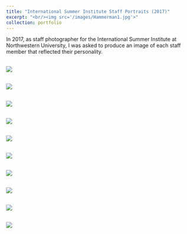 ```yaml
---
title: "International Summer Institute Staff Portraits (2017)"
excerpt: "<br/><img src='/images/Hammerman1.jpg'>"
collection: portfolio
---
```


In 2017, as staff photographer for the International Summer Institute at Northwestern University,  I was asked to produce an image of each staff member that reflected their personality. 

<br/><img src='/images/Brian2.jpg'>

<br/><img src='/images/Daniel1.jpg'>

<br/><img src='/images/Hammerman1.jpg'>

<br/><img src='/images/Jen.jpg'>

<br/><img src='/images/Julia2b.jpg'>

<br/><img src='/images/Kathleen2.jpg'>

<br/><img src='/images/Ken2.jpg'>

<br/><img src='/images/Khadeen_V2.jpg'>

<br/><img src='/images/Lisa1.jpg'>

<br/><img src='/images/Mike1.jpg'>